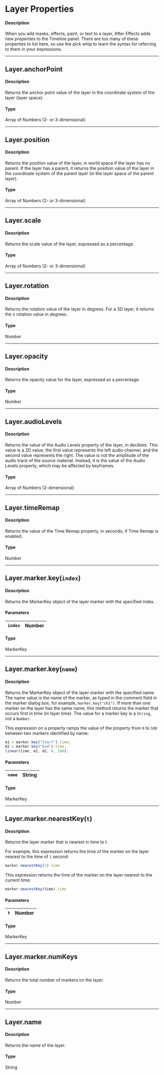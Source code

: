 # Layer Properties

#### Description

When you add masks, effects, paint, or text to a layer, After Effects adds new properties to the Timeline panel. There are too many of these properties to list here, so use the pick whip to learn the syntax for referring to them in your expressions.

---

## Layer.anchorPoint

#### Description

Returns the anchor point value of the layer in the coordinate system of the layer (layer space).

#### Type

Array of Numbers (2- or 3-dimensional)

---

## Layer.position

#### Description

Returns the position value of the layer, in world space if the layer has no parent. If the layer has a parent, it returns the position value of the layer in the coordinate system of the parent layer (in the layer space of the parent layer).

#### Type

Array of Numbers (2- or 3-dimensional)

---

## Layer.scale

#### Description

Returns the scale value of the layer, expressed as a percentage.

#### Type

Array of Numbers (2- or 3-dimensional)

---

## Layer.rotation

#### Description

Returns the rotation value of the layer in degrees. For a 3D layer, it returns the z rotation value in degrees.

#### Type

Number

---

## Layer.opacity

#### Description

Returns the opacity value for the layer, expressed as a percentage.

#### Type

Number

---

## Layer.audioLevels

#### Description

Returns the value of the Audio Levels property of the layer, in decibels. This value is a 2D value; the first value represents the left audio channel, and the second value represents the right. The value is not the amplitude of the audio track of the source material. Instead, it is the value of the Audio Levels property, which may be affected by keyframes.

#### Type

Array of Numbers (2-dimensional)

---

## Layer.timeRemap

#### Description

Returns the value of the Time Remap property, in seconds, if Time Remap is enabled.

#### Type

Number

---

## Layer.marker.key(`index`)

#### Description

Returns the MarkerKey object of the layer marker with the specified index.

#### Parameters

| `index`   | Number   |
|-----------|----------|

#### Type

MarkerKey

---

## Layer.marker.key(`name`)

#### Description

Returns the MarkerKey object of the layer marker with the specified name. The name value is the name of the marker, as typed in the comment field in the marker dialog box, for example, `marker.key("ch1")`. If more than one marker on the layer has the same name, this method returns the marker that occurs first in time (in layer time). The value for a marker key is a `String`, not a `Number`.

This expression on a property ramps the value of the property from `0` to `100` between two markers identified by name:

```js
m1 = marker.key("Start").time;
m2 = marker.key("End").time;
linear(time, m1, m2, 0, 100);
```

#### Parameters

| `name`   | String   |
|----------|----------|

#### Type

MarkerKey

---

## Layer.marker.nearestKey(`t`)

#### Description

Returns the layer marker that is nearest in time to t.

For example, this expression returns the time of the marker on the layer nearest to the time of `1` second:

```js
marker.nearestKey(1).time
```

This expression returns the time of the marker on the layer nearest to the current time:

```js
marker.nearestKey(time).time
```

#### Parameters

| `t`   | Number   |
|-------|----------|

#### Type

MarkerKey

---

## Layer.marker.numKeys

#### Description

Returns the total number of markers on the layer.

#### Type

Number

---

## Layer.name

#### Description

Returns the name of the layer.

#### Type

String
